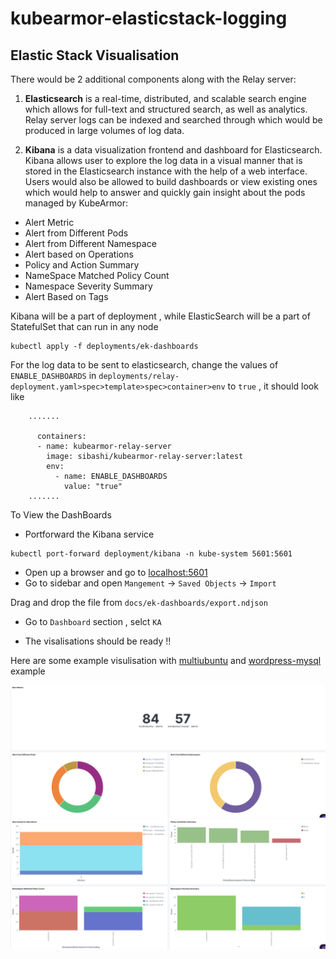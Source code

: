 # kubearmor-elasticstack-logging


## Elastic Stack Visualisation


There would be 2 additional components along with the Relay server:

1. **Elasticsearch** is a real-time, distributed, and scalable search engine which allows for full-text and structured search, as well as analytics. Relay server logs can be indexed and searched through which would be produced in large volumes of log data.


2. **Kibana** is a data visualization frontend and dashboard for Elasticsearch. Kibana allows user to explore the log data in a visual manner that is stored in the Elasticsearch instance with the help of a web interface. Users would also be allowed to build dashboards or view existing ones which would help to answer and quickly gain insight about the pods managed by KubeArmor:

- Alert Metric
- Alert from Different Pods
- Alert from Different Namespace 
- Alert based on Operations
- Policy and Action Summary 
- NameSpace Matched Policy Count
- Namespace Severity Summary
- Alert Based on Tags

Kibana will be a part of deployment , while  ElasticSearch will be a part of StatefulSet that can run in any node

```
kubectl apply -f deployments/ek-dashboards
```

For the log data to be sent to elasticsearch, change the values of ```ENABLE_DASHBOARDS``` in ```deployments/relay-deployment.yaml>spec>template>spec>container>env``` to ```true``` , it should look like 

```
    .......

      containers:
      - name: kubearmor-relay-server
        image: sibashi/kubearmor-relay-server:latest
        env:
          - name: ENABLE_DASHBOARDS
            value: "true"
    .......

```

To View the DashBoards

* Portforward the Kibana service
```
kubectl port-forward deployment/kibana -n kube-system 5601:5601
```
* Open up a browser and go to [localhost:5601](localhost:5601)
* Go to sidebar and open ``Mangement`` -> ``Saved Objects`` -> ``Import``

Drag and drop the file from ```docs/ek-dashboards/export.ndjson```

* Go to ``Dashboard`` section , selct ``KA``

* The visalisations should be ready !!

Here are some example visulisation with [multiubuntu](https://github.com/kubearmor/KubeArmor/blob/main/examples/multiubuntu.md) and [wordpress-mysql](https://github.com/kubearmor/KubeArmor/blob/main/examples/wordpress-mysql.md) example

![Dash Board 2](./dash-2.png)
![Dash Board 1](./dash-1.png)



